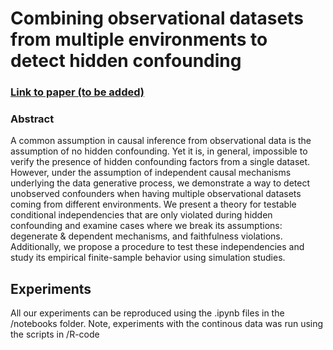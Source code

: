 # Combining observational datasets from multiple environments to detect hidden confounding

### [Link to paper (to be added)]()

### Abstract
A common assumption in causal inference from observational data is the assumption of no hidden confounding. Yet it is, in general, impossible to verify the presence of hidden confounding factors from a single dataset. However, under the assumption of independent causal mechanisms underlying the data generative process, we demonstrate a way to detect unobserved confounders when having multiple observational datasets coming from different environments. We present a theory for testable conditional independencies that are only violated during hidden confounding and examine cases where we break its assumptions: degenerate & dependent mechanisms, and faithfulness violations. Additionally, we propose a procedure to test these independencies and study its empirical finite-sample behavior using simulation studies.

## Experiments

All our experiments can be reproduced using the .ipynb files in the /notebooks folder. Note, experiments with the continous data was run using the scripts in /R-code